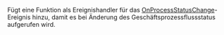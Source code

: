 Fügt eine Funktion als Ereignishandler für das [OnProcessStatusChange](../../../events/onprocessstatuschange.md)-Ereignis hinzu, damit es bei Änderung des Geschäftsprozessflussstatus aufgerufen wird.